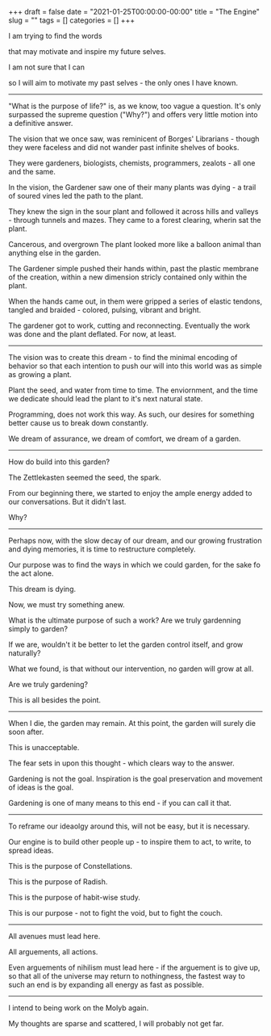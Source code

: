 +++ 
draft = false
date = "2021-01-25T00:00:00-00:00"
title = "The Engine"
slug = "" 
tags = []
categories = []
+++

I am trying to find the words

that may motivate and inspire my future selves.

I am not sure that I can

so I will aim to motivate my past selves - the only ones I have known.

---

"What is the purpose of life?" is, as we know, too vague a question. It's only surpassed the supreme question ("Why?") and offers very little motion into a definitive answer.

The vision that we once saw, was reminicent of Borges' Librarians - though they were faceless and did not wander past infinite shelves of books.

They were gardeners, biologists, chemists, programmers, zealots - all one and the same.

In the vision, the Gardener saw one of their many plants was dying - a trail of soured vines led the path to the plant.

They knew the sign in the sour plant and followed it across hills and valleys - through tunnels and mazes. They came to a forest clearing, wherin sat the plant.

Cancerous, and overgrown The plant looked more like a balloon animal than anything else in the garden.

The Gardener simple pushed their hands within, past the plastic membrane of the creation, within a new dimension stricly contained only within the plant.

When the hands came out, in them were gripped a series of elastic tendons, tangled and braided - colored, pulsing, vibrant and bright.

The gardener got to work, cutting and reconnecting. Eventually the work was done and the plant deflated. For now, at least.

---

The vision was to create this dream - to find the minimal encoding of behavior so that each intention to push our will into this world was as simple as growing a plant.

Plant the seed, and water from time to time. The enviornment, and the time we dedicate should lead the plant to it's next natural state.

Programming, does not work this way. As such, our desires for something better cause us to break down constantly.

We dream of assurance, we dream of comfort, we dream of a garden.

---

How do build into this garden?

The Zettlekasten seemed the seed, the spark.

From our beginning there, we started to enjoy the ample energy added to our conversations. But it didn't last.

Why?

---

Perhaps now, with the slow decay of our dream, and our growing frustration and dying memories, it is time to restructure completely.

Our purpose was to find the ways in which we could garden, for the sake fo the act alone.

This dream is dying.

Now, we must try something anew.

What is the ultimate purpose of such a work? Are we truly gardenning simply to garden?

If we are, wouldn't it be better to let the garden control itself, and grow naturally?

What we found, is that without our intervention, no garden will grow at all.

Are we truly gardening?

This is all besides the point.

---

When I die, the garden may remain. At this point, the garden will surely die soon after.

This is unacceptable.

The fear sets in upon this thought - which clears way to the answer.

Gardening is not the goal. Inspiration is the goal preservation and movement of ideas is the goal.

Gardening is one of many means to this end - if you can call it that.

---

To reframe our ideaolgy around this, will not be easy, but it is necessary.

Our engine is to build other people up - to inspire them to act, to write, to spread ideas.

This is the purpose of Constellations.

This is the purpose of Radish.

This is the purpose of habit-wise study.

This is our purpose - not to fight the void, but to fight the couch.

---

All avenues must lead here.

All arguements, all actions.

Even arguements of nihilism must lead here - if the arguement is to give up, so that all of the universe may return to nothingness, the fastest way to such an end is by expanding all energy as fast as possible.

---

I intend to being work on the Molyb again.

My thoughts are sparse and scattered, I will probably not get far.